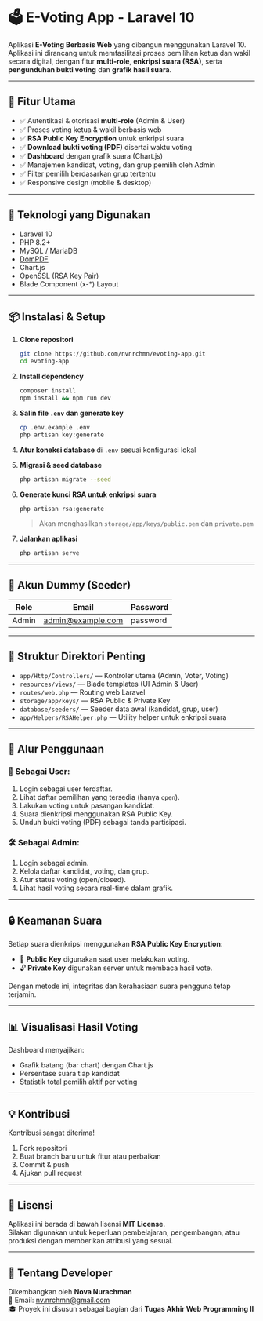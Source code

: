 # 🗳️ E-Voting App - Laravel 10

Aplikasi **E-Voting Berbasis Web** yang dibangun menggunakan Laravel 10. Aplikasi ini dirancang untuk memfasilitasi proses pemilihan ketua dan wakil secara digital, dengan fitur **multi-role**, **enkripsi suara (RSA)**, serta **pengunduhan bukti voting** dan **grafik hasil suara**.

---

## 🚀 Fitur Utama

-   ✅ Autentikasi & otorisasi **multi-role** (Admin & User)
-   ✅ Proses voting ketua & wakil berbasis web
-   ✅ **RSA Public Key Encryption** untuk enkripsi suara
-   ✅ **Download bukti voting (PDF)** disertai waktu voting
-   ✅ **Dashboard** dengan grafik suara (Chart.js)
-   ✅ Manajemen kandidat, voting, dan grup pemilih oleh Admin
-   ✅ Filter pemilih berdasarkan grup tertentu
-   ✅ Responsive design (mobile & desktop)

---

## 🧱 Teknologi yang Digunakan

-   Laravel 10
-   PHP 8.2+
-   MySQL / MariaDB
-   [DomPDF](https://github.com/barryvdh/laravel-dompdf)
-   Chart.js
-   OpenSSL (RSA Key Pair)
-   Blade Component (x-\*) Layout

---

## 📦 Instalasi & Setup

1. **Clone repositori**

    ```bash
    git clone https://github.com/nvnrchmn/evoting-app.git
    cd evoting-app
    ```

2. **Install dependency**

    ```bash
    composer install
    npm install && npm run dev
    ```

3. **Salin file `.env` dan generate key**

    ```bash
    cp .env.example .env
    php artisan key:generate
    ```

4. **Atur koneksi database** di `.env` sesuai konfigurasi lokal

5. **Migrasi & seed database**

    ```bash
    php artisan migrate --seed
    ```

6. **Generate kunci RSA untuk enkripsi suara**

    ```bash
    php artisan rsa:generate
    ```

    > Akan menghasilkan `storage/app/keys/public.pem` dan `private.pem`

7. **Jalankan aplikasi**
    ```bash
    php artisan serve
    ```

---

## 🔐 Akun Dummy (Seeder)

| Role  | Email             | Password |
| ----- | ----------------- | -------- |
| Admin | admin@example.com | password |

---

## 📄 Struktur Direktori Penting

-   `app/Http/Controllers/` — Kontroler utama (Admin, Voter, Voting)
-   `resources/views/` — Blade templates (UI Admin & User)
-   `routes/web.php` — Routing web Laravel
-   `storage/app/keys/` — RSA Public & Private Key
-   `database/seeders/` — Seeder data awal (kandidat, grup, user)
-   `app/Helpers/RSAHelper.php` — Utility helper untuk enkripsi suara

---

## 👥 Alur Penggunaan

### 👤 Sebagai User:

1. Login sebagai user terdaftar.
2. Lihat daftar pemilihan yang tersedia (hanya `open`).
3. Lakukan voting untuk pasangan kandidat.
4. Suara dienkripsi menggunakan RSA Public Key.
5. Unduh bukti voting (PDF) sebagai tanda partisipasi.

### 🛠️ Sebagai Admin:

1. Login sebagai admin.
2. Kelola daftar kandidat, voting, dan grup.
3. Atur status voting (open/closed).
4. Lihat hasil voting secara real-time dalam grafik.

---

## 🔒 Keamanan Suara

Setiap suara dienkripsi menggunakan **RSA Public Key Encryption**:

-   🔐 **Public Key** digunakan saat user melakukan voting.
-   🔓 **Private Key** digunakan server untuk membaca hasil vote.

Dengan metode ini, integritas dan kerahasiaan suara pengguna tetap terjamin.

---

## 📊 Visualisasi Hasil Voting

Dashboard menyajikan:

-   Grafik batang (bar chart) dengan Chart.js
-   Persentase suara tiap kandidat
-   Statistik total pemilih aktif per voting

---

## 💡 Kontribusi

Kontribusi sangat diterima!

1. Fork repositori
2. Buat branch baru untuk fitur atau perbaikan
3. Commit & push
4. Ajukan pull request

---

## 📃 Lisensi

Aplikasi ini berada di bawah lisensi **MIT License**.  
Silakan digunakan untuk keperluan pembelajaran, pengembangan, atau produksi dengan memberikan atribusi yang sesuai.

---

## 🙋 Tentang Developer

Dikembangkan oleh **Nova Nurachman**  
📧 Email: nv.nrchmn@gmail.com  
🎓 Proyek ini disusun sebagai bagian dari **Tugas Akhir Web Programming II**
